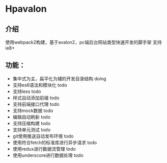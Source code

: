 # Hpavalon

## 介绍
使用webpack2构建，基于avalon2，pc端后台网站类型快速开发的脚手架
支持ie8+

## 功能：
* 集中式为主，扁平化为辅的开发目录结构 doing
* 支持es6语法和模块化 todo
* 支持less todo
* 样式自动添加前缀 todo
* 支持前端接口代理 todo
* 支持mock数据 todo
* 编辑自动刷新 todo
* 支持压缩构建 todo
* 支持单元测试 todo
* git使用推送自动发布环境 todo
* 使用符合fetch的标准库进行异步请求 todo
* 使用redux进行数据流管理 todo
* 使用underscore进行数据处理 todo

